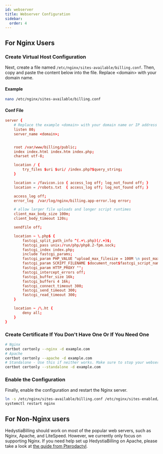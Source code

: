 ```yaml
---
id: webserver
title: Webserver Configuration
sidebar:
  order: 4
---
```


## For Nginx Users

### Create Virtual Host Configuration

Next, create a file named `/etc/nginx/sites-available/billing.conf`. Then, copy and paste the content below into the file. Replace &lt;domain&gt; with your domain name.

#### Example

```bash
nano /etc/nginx/sites-available/billing.conf
```

#### Conf File

```conf
server {
    # Replace the example <domain> with your domain name or IP address
    listen 80;
    server_name <domain>;


    root /var/www/billing/public;
    index index.html index.htm index.php;
    charset utf-8;

    location / {
        try_files $uri $uri/ /index.php?$query_string;
    }

    location = /favicon.ico { access_log off; log_not_found off; }
    location = /robots.txt  { access_log off; log_not_found off; }

    access_log off;
    error_log  /var/log/nginx/billing.app-error.log error;

    # allow larger file uploads and longer script runtimes
    client_max_body_size 100m;
    client_body_timeout 120s;

    sendfile off;

    location ~ \.php$ {
        fastcgi_split_path_info ^(.+\.php)(/.+)$;
        fastcgi_pass unix:/run/php/php8.2-fpm.sock;
        fastcgi_index index.php;
        include fastcgi_params;
        fastcgi_param PHP_VALUE "upload_max_filesize = 100M \n post_max_size=100M";
        fastcgi_param SCRIPT_FILENAME $document_root$fastcgi_script_name;
        fastcgi_param HTTP_PROXY "";
        fastcgi_intercept_errors off;
        fastcgi_buffer_size 16k;
        fastcgi_buffers 4 16k;
        fastcgi_connect_timeout 300;
        fastcgi_send_timeout 300;
        fastcgi_read_timeout 300;
    }

    location ~ /\.ht {
        deny all;
    }
}
```

### Create Certificate If You Don't Have One Or If You Need One

```bash
# Nginx
certbot certonly --nginx -d example.com
# Apache
certbot certonly --apache -d example.com
# Standalone - Use this if neither works. Make sure to stop your webserver first when using this method.
certbot certonly --standalone -d example.com
```

### Enable the Configuration

Finally, enable the configuration and restart the Nginx server.

```bash
ln -s /etc/nginx/sites-available/billing.conf /etc/nginx/sites-enabled/billing.conf
systemctl restart nginx
```

## For Non-Nginx users

HedystiaBilling should work on most of the popular web servers, such as Nginx, Apache, and LiteSpeed. However, we currently only focus on supporting Nginx. If you need help set up HedystiaBilling on Apache, please take a look at [the guide from Pterodactyl](https://pterodactyl.io/panel/1.0/webserver_configuration.html#apache-with-ssl).
